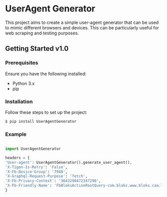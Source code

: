 # UserAgent Generator

This project aims to create a simple user-agent generator that can be used to mimic different browsers and devices. This can be particularly useful for web scraping and testing purposes.

## Getting Started v1.0

### Prerequisites
Ensure you have the following installed:
- Python 3.x
- pip

### Installation

Follow these steps to set up the project:

```bash
$ pip install UserAgentGenerator

```
### Example
```Python

import UserAgentGenerator

headers = {
'User-agent': UserAgentGenerator().generate_user_agent(),
'X-Tigon-Is-Retry': 'False',
'X-Fb-Device-Group': '7948',
'X-Graphql-Request-Purpose': 'fetch',
'X-Fb-Privacy-Context': '3643298472347298',
'X-Fb-Friendly-Name': 'FbBloksActionRootQuery-com.bloks.www.bloks.caa.login.async.send_login_request',
}

